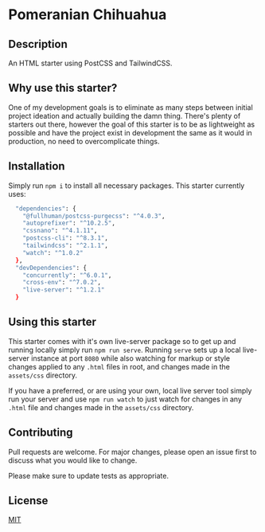 # Pomeranian Chihuahua

## Description

An HTML starter using PostCSS and TailwindCSS.

## Why use this starter?

One of my development goals is to eliminate as many steps between initial project ideation and actually building the damn thing. There's plenty of starters out there, however the goal of this starter is to be as lightweight as possible and have the project exist in development the same as it would in production, no need to overcomplicate things.
## Installation

Simply run `npm i` to install all necessary packages. This starter currently uses:

```bash
  "dependencies": {
    "@fullhuman/postcss-purgecss": "^4.0.3",
    "autoprefixer": "^10.2.5",
    "cssnano": "^4.1.11",
    "postcss-cli": "^8.3.1",
    "tailwindcss": "^2.1.1",
    "watch": "^1.0.2"
  },
  "devDependencies": {
    "concurrently": "^6.0.1",
    "cross-env": "^7.0.2",
    "live-server": "^1.2.1"
  }
```
## Using this starter

This starter comes with it's own live-server package so to get up and running locally simply run `npm run serve`. Running `serve` sets up a local live-server instance at port `8080` while also watching for markup or style changes applied to any `.html` files in root, and changes made in the `assets/css` directory.

If you have a preferred, or are using your own, local live server tool simply run your server and use `npm run watch` to just watch for changes in any `.html` file and changes made in the `assets/css` directory.

## Contributing
Pull requests are welcome. For major changes, please open an issue first to discuss what you would like to change.

Please make sure to update tests as appropriate.

## License
[MIT](https://choosealicense.com/licenses/mit/)
